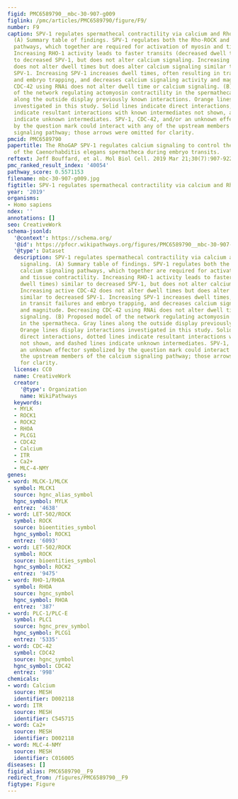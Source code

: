 ```yaml
---
figid: PMC6589790__mbc-30-907-g009
figlink: /pmc/articles/PMC6589790/figure/F9/
number: F9
caption: SPV-1 regulates spermathecal contractility via calcium and Rho-ROCK signaling.
  (A) Summary table of findings. SPV-1 regulates both the Rho-ROCK and calcium signaling
  pathways, which together are required for activation of myosin and tissue contractility.
  Increasing RHO-1 activity leads to faster transits (decreased dwell times) similar
  to decreased SPV-1, but does not alter calcium signaling. Increasing active CDC-42
  does not alter dwell times but does alter calcium signaling similar to decreased
  SPV-1. Increasing SPV-1 increases dwell times, often resulting in transit failures
  and embryo trapping, and decreases calcium signaling activity and magnitude. Decreasing
  CDC-42 using RNAi does not alter dwell time or calcium signaling. (B) Proposed model
  of the network regulating actomyosin contractility in the spermatheca. Gray lines
  along the outside display previously known interactions. Orange lines display interactions
  investigated in this study. Solid lines indicate direct interactions, dotted lines
  indicate resultant interactions with known intermediates not shown, and dashed lines
  indicate unknown intermediates. SPV-1, CDC-42, and/or an unknown effector symbolized
  by the question mark could interact with any of the upstream members of the calcium
  signaling pathway; those arrows were omitted for clarity.
pmcid: PMC6589790
papertitle: The RhoGAP SPV-1 regulates calcium signaling to control the contractility
  of the Caenorhabditis elegans spermatheca during embryo transits.
reftext: Jeff Bouffard, et al. Mol Biol Cell. 2019 Mar 21;30(7):907-922.
pmc_ranked_result_index: '40054'
pathway_score: 0.5571153
filename: mbc-30-907-g009.jpg
figtitle: SPV-1 regulates spermathecal contractility via calcium and Rho-ROCK signaling
year: '2019'
organisms:
- Homo sapiens
ndex: ''
annotations: []
seo: CreativeWork
schema-jsonld:
  '@context': https://schema.org/
  '@id': https://pfocr.wikipathways.org/figures/PMC6589790__mbc-30-907-g009.html
  '@type': Dataset
  description: SPV-1 regulates spermathecal contractility via calcium and Rho-ROCK
    signaling. (A) Summary table of findings. SPV-1 regulates both the Rho-ROCK and
    calcium signaling pathways, which together are required for activation of myosin
    and tissue contractility. Increasing RHO-1 activity leads to faster transits (decreased
    dwell times) similar to decreased SPV-1, but does not alter calcium signaling.
    Increasing active CDC-42 does not alter dwell times but does alter calcium signaling
    similar to decreased SPV-1. Increasing SPV-1 increases dwell times, often resulting
    in transit failures and embryo trapping, and decreases calcium signaling activity
    and magnitude. Decreasing CDC-42 using RNAi does not alter dwell time or calcium
    signaling. (B) Proposed model of the network regulating actomyosin contractility
    in the spermatheca. Gray lines along the outside display previously known interactions.
    Orange lines display interactions investigated in this study. Solid lines indicate
    direct interactions, dotted lines indicate resultant interactions with known intermediates
    not shown, and dashed lines indicate unknown intermediates. SPV-1, CDC-42, and/or
    an unknown effector symbolized by the question mark could interact with any of
    the upstream members of the calcium signaling pathway; those arrows were omitted
    for clarity.
  license: CC0
  name: CreativeWork
  creator:
    '@type': Organization
    name: WikiPathways
  keywords:
  - MYLK
  - ROCK1
  - ROCK2
  - RHOA
  - PLCG1
  - CDC42
  - Calcium
  - ITR
  - Ca2+
  - MLC-4-NMY
genes:
- word: MLCK-1/MLCK
  symbol: MLCK1
  source: hgnc_alias_symbol
  hgnc_symbol: MYLK
  entrez: '4638'
- word: LET-502/ROCK
  symbol: ROCK
  source: bioentities_symbol
  hgnc_symbol: ROCK1
  entrez: '6093'
- word: LET-502/ROCK
  symbol: ROCK
  source: bioentities_symbol
  hgnc_symbol: ROCK2
  entrez: '9475'
- word: RHO-1/RHOA
  symbol: RHOA
  source: hgnc_symbol
  hgnc_symbol: RHOA
  entrez: '387'
- word: PLC-1/PLC-E
  symbol: PLC1
  source: hgnc_prev_symbol
  hgnc_symbol: PLCG1
  entrez: '5335'
- word: CDC-42
  symbol: CDC42
  source: hgnc_symbol
  hgnc_symbol: CDC42
  entrez: '998'
chemicals:
- word: Calcium
  source: MESH
  identifier: D002118
- word: ITR
  source: MESH
  identifier: C545715
- word: Ca2+
  source: MESH
  identifier: D002118
- word: MLC-4-NMY
  source: MESH
  identifier: C016005
diseases: []
figid_alias: PMC6589790__F9
redirect_from: /figures/PMC6589790__F9
figtype: Figure
---
```

